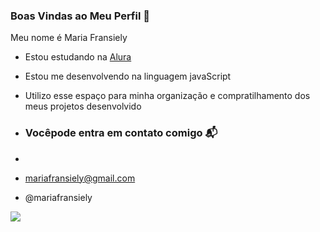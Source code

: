 ### Boas Vindas ao Meu Perfil 🤎

Meu nome é Maria Fransiely

- Estou estudando na [Alura](hTTPS://www.alura.com.br)
- Estou me desenvolvendo na linguagem javaScript
- Utilizo esse espaço para minha organização e compratilhamento dos meus projetos desenvolvido

- ### Vocêpode entra em contato comigo 📬
- 
- mariafransiely@gmail.com

- @mariafransiely

![](https://media.tenor.com/yCFHzEvKa9MAAAAi/hello.gif)
